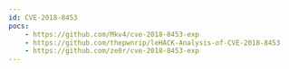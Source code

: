 ```yaml
---
id: CVE-2018-8453
pocs:
    - https://github.com/Mkv4/cve-2018-8453-exp
    - https://github.com/thepwnrip/leHACK-Analysis-of-CVE-2018-8453
    - https://github.com/ze0r/cve-2018-8453-exp
---
```

